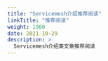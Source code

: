 ```yaml
---
title: "Servicemesh介绍推荐阅读"
linkTitle: "推荐阅读"
weight: 1900
date: 2021-10-29
description: >
  Servicemesh介绍类文章推荐阅读
---
```


